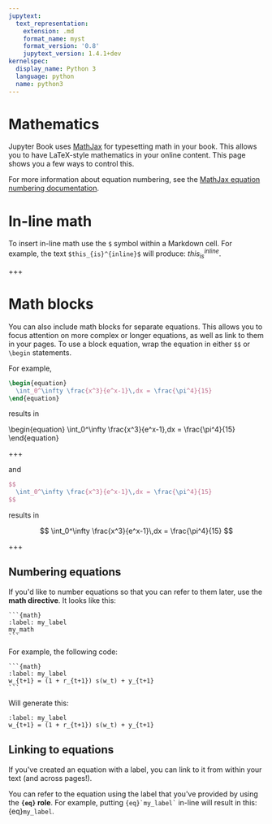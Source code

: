 ```yaml
---
jupytext:
  text_representation:
    extension: .md
    format_name: myst
    format_version: '0.8'
    jupytext_version: 1.4.1+dev
kernelspec:
  display_name: Python 3
  language: python
  name: python3
---
```


# Mathematics

Jupyter Book uses [MathJax](http://docs.mathjax.org/) for typesetting math in your
book. This allows you to have LaTeX-style mathematics in your online content.
This page shows you a few ways to control this.

For more information about equation numbering, see the
[MathJax equation numbering documentation](http://docs.mathjax.org/en/v2.7-latest/tex.html#automatic-equation-numbering).

# In-line math

To insert in-line math use the `$` symbol within a Markdown cell.
For example, the text `$this_{is}^{inline}$` will produce: $this_{is}^{inline}$.

+++

# Math blocks

You can also include math blocks for separate equations. This allows you to focus attention
on more complex or longer equations, as well as link to them in your pages. To use a block
equation, wrap the equation in either `$$` or `\begin` statements.

For example,

```latex
\begin{equation}
  \int_0^\infty \frac{x^3}{e^x-1}\,dx = \frac{\pi^4}{15}
\end{equation}
```
results in

\begin{equation}
  \int_0^\infty \frac{x^3}{e^x-1}\,dx = \frac{\pi^4}{15}
\end{equation}

+++

and

```latex
$$
  \int_0^\infty \frac{x^3}{e^x-1}\,dx = \frac{\pi^4}{15}
$$
```

results in

$$
  \int_0^\infty \frac{x^3}{e^x-1}\,dx = \frac{\pi^4}{15}
$$

+++

## Numbering equations

If you'd like to number equations so that you can refer to them later, use the **math directive**.
It looks like this:

````
```{math}
:label: my_label
my_math
```
````

For example, the following code:


````
```{math}
:label: my_label
w_{t+1} = (1 + r_{t+1}) s(w_t) + y_{t+1}
```
````

Will generate this:


```{math}
:label: my_label
w_{t+1} = (1 + r_{t+1}) s(w_t) + y_{t+1}
```

## Linking to equations

If you've created an equation with a label, you can link to it from within your text
(and across pages!).

You can refer to the equation using the label that you've provided by using
the **`{eq}` role**. For example, putting `` {eq}`my_label` `` in-line will
result in this: {eq}`my_label`.

```{code-cell} ipython3

```
